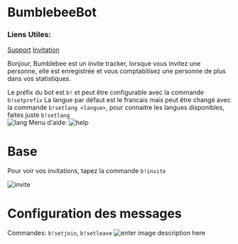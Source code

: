 # BumblebeeBot


### Liens Utiles:
[Support](https://discord.gg/MRsecbDyH5)
[Invitation](https://discord.com/api/oauth2/authorize?client_id=701838115224158339&permissions=347297&scope=bot)

Bonjour, Bumblebee est un invite tracker, lorsque vous invitez une personne, elle est enregistrée et vous comptabilisez une personne de plus dans vos statistiques.

Le préfix du bot est `b!` et peut être configurable avec la commande `b!setprefix`
La langue par défaut est le francais mais peut être changé avec la commande `b!setlang <langue>`, pour connaitre les langues disponibles, faites juste `b!setlang`  
![lang](https://cdn.discordapp.com/attachments/773188696068456458/773221655388487680/unknown.png)
Menu d'aide: 
![help](https://cdn.discordapp.com/attachments/773188696068456458/773222450761957376/unknown.png)
# Base
Pour voir vos invitations, tapez la commande `b!invite`

![invite](https://cdn.discordapp.com/attachments/773188696068456458/773222979831463947/unknown.png)
# Configuration des messages
Commandes:
`b!setjoin`,
`b!setleave`
![enter image description here](https://cdn.discordapp.com/attachments/773188696068456458/773219510193881138/unknown.png)